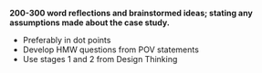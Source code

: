**200-300 word reflections and brainstormed ideas; stating any assumptions made about the case study.**
- Preferably in dot points
- Develop HMW questions from POV statements
- Use stages 1 and 2 from Design Thinking
